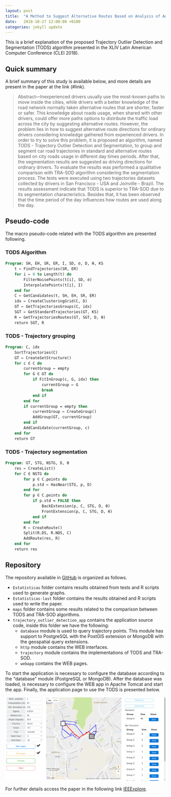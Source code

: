 ```yaml
---
layout: post
title:  "A Method to Suggest Alternative Routes Based on Analysis of Automobiles’ Trajectories"
date:   2018-10-27 12:00:00 +0100
categories: jekyll update
---
```


This is a brief explanation of the proposed Trajectory Outlier Detection and Segmentation (TODS) algorithm presented in the XLIV Latin American Computer Conference (CLEI 2018).

## Quick summary

A brief summary of this study is available below, and more details are present in the paper at the link (#link).

> Abstract—Inexperienced drivers usually use the most-known paths to move inside the cities, while drivers with a better knowledge of the road network normally taken alternative routes that are shorter, faster or safer. This knowledge about roads usage, when shared with other drivers, could offer more paths options to distribute the traffic load across the city by suggesting alternative routes. However, the problem lies in how to suggest alternative route directions for ordinary drivers considering knowledge gathered from experienced drivers. In order to try to solve this problem, it is proposed an algorithm, named TODS - Trajectory Outlier Detection and Segmentation, to group and segment car road trajectories in standard and alternative routes based on city roads usage in different day times periods. After that, the segmentation results are suggested as driving directions for ordinary drivers. To evaluate the results was performed a qualitative comparison with TRA-SOD algorithm considering the segmentation process. The tests were executed using two trajectories datasets collected by drivers in San Francisco - USA and Joinville - Brazil. The results assessment indicate that TODS is superior to TRA-SOD due to its segmentation characteristics. Besides that, it has been observed that the time period of the day influences how routes are used along the day.

## Pseudo-code

The macro pseudo-code related with the TODS algorithm are presented following.

### TODS Algorithm

```pascal
Program: SH, EH, SR, ER, I, SD, σ, D, θ, KS
    t ← FindTrajectories(SR, ER)
    for i ← 0 to Length(t) do
        FilterNoisePoints(t[i], SD, σ)
        InterpolatePoints(t[i], I)
    end for
    C ← GetCandidates(t, SH, EH, SR, ER)
    idx ← CreateClusteringGrid(C, D)
    GT ← GetTrajectoriesGroups(C, idx)
    SGT ← GetStandardTrajectories(GT, KS)
    R ← GetTrajectoriesRoutes(GT, SGT, D, θ)
    return SGT, R
```

### TODS - Trajectory grouping

```pascal
Program: C, idx
    SortTrajectories(C)
    GT ← CreateSetStructure()
    for c ∈ C do
        currentGroup ← empty
        for G ∈ GT do
            if FitInGroup(c, G, idx) then
                currentGroup ← G
                break
            end if
        end for
        if currentGroup = empty then
            currentGroup ← CreateGroup()
            AddGroup(GT, currentGroup)
        end if
        AddCandidate(currentGroup, c)
    end for
    return GT
```

### TODS - Trajectory segmentation

```pascal
Program: GT, STG, NSTG, D, θ
    res ← CreateList()
    for C ∈ NSTG do
        for p ∈ C.points do
            p.std ← HasNear(STG, p, D)
        end for
        for p ∈ C.points do
            if p.std = FALSE then
                BackExtension(p, C, STG, D, θ)
                FrontExtension(p, C, STG, D, θ)
            end if
        end for
        R ← CreateRoute()
        Split(R.DS, R.NDS, C)
        AddRoute(res, R)
    end for
    return res
```

## Repository

The repository available in [GitHub](https://github.com/schmittjoaopedro/trajectory-outlier-segment-detection) is organized as follows.

* `Estatísticas` folder contains results obtained from tests and R scripts used to generate graphs.
* `Estatísticas-last` folder contains the results obtained and R scripts used to write the paper.
* `maps` folder contains some results related to the comparison between TODS and TRA-SOD algorithms.
* `trajectory_outlier_detection_app` contains the application source code, inside this folder we have the following:
  * `database` module is used to query trajectory points. This module has support to PostgreSQL with the PostGIS extension or MongoDB with the geospatial query extensions.
  * `http` module contains the WEB interfaces.
  * `trajectory` module contains the implementations of TODS and TRA-SOD.
  * `webapp` contains the WEB pages.

To start the application is necessary to configure the database according to the "database" module (PostgreSQL or MongoDB). After the database was loaded, is necessary to configure the WEB app in Apache Tomcat and start the app. Finally, the application page to use the TODS is presented below.

![WEB App](/assets/imgs/WEB_app.png)

For further details access the paper in the following link [IEEExplore](https://ieeexplore.ieee.org/document/8786307).